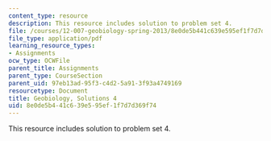 ```yaml
---
content_type: resource
description: This resource includes solution to problem set 4.
file: /courses/12-007-geobiology-spring-2013/8e0de5b441c639e595ef1f7d7d369f74_MIT12_007S13_Solution_4.pdf
file_type: application/pdf
learning_resource_types:
- Assignments
ocw_type: OCWFile
parent_title: Assignments
parent_type: CourseSection
parent_uid: 97eb13ad-95f3-c4d2-5a91-3f93a4749169
resourcetype: Document
title: Geobiology, Solutions 4
uid: 8e0de5b4-41c6-39e5-95ef-1f7d7d369f74
---
```

This resource includes solution to problem set 4.

